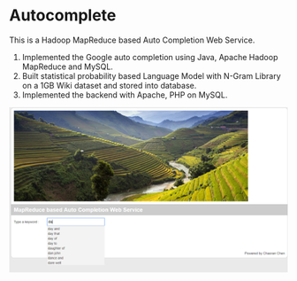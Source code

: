 # Autocomplete

This is a Hadoop MapReduce based Auto Completion Web Service. 
1. Implemented the Google auto completion using Java, Apache Hadoop MapReduce and MySQL.
2. Built statistical probability based Language Model with N-Gram Library on a 1GB Wiki dataset and stored into database.
3. Implemented the backend with Apache, PHP on MySQL.

![Simple demo](https://github.com/chen4393/Autocomplete/blob/master/demo.PNG)
